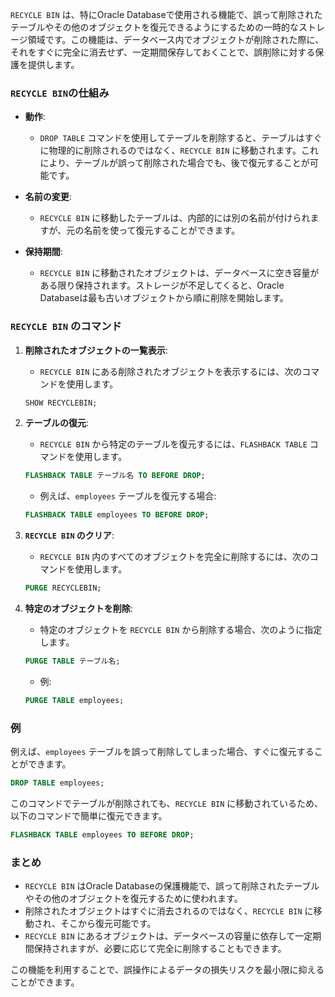 `RECYCLE BIN` は、特にOracle Databaseで使用される機能で、誤って削除されたテーブルやその他のオブジェクトを復元できるようにするための一時的なストレージ領域です。この機能は、データベース内でオブジェクトが削除された際に、それをすぐに完全に消去せず、一定期間保存しておくことで、誤削除に対する保護を提供します。

### `RECYCLE BIN`の仕組み

- **動作**: 
  - `DROP TABLE` コマンドを使用してテーブルを削除すると、テーブルはすぐに物理的に削除されるのではなく、`RECYCLE BIN` に移動されます。これにより、テーブルが誤って削除された場合でも、後で復元することが可能です。
  
- **名前の変更**:
  - `RECYCLE BIN` に移動したテーブルは、内部的には別の名前が付けられますが、元の名前を使って復元することができます。

- **保持期間**:
  - `RECYCLE BIN` に移動されたオブジェクトは、データベースに空き容量がある限り保持されます。ストレージが不足してくると、Oracle Databaseは最も古いオブジェクトから順に削除を開始します。

### `RECYCLE BIN` のコマンド

1. **削除されたオブジェクトの一覧表示**:
   - `RECYCLE BIN` にある削除されたオブジェクトを表示するには、次のコマンドを使用します。
   ```sql
   SHOW RECYCLEBIN;
   ```

2. **テーブルの復元**:
   - `RECYCLE BIN` から特定のテーブルを復元するには、`FLASHBACK TABLE` コマンドを使用します。
   ```sql
   FLASHBACK TABLE テーブル名 TO BEFORE DROP;
   ```
   - 例えば、`employees` テーブルを復元する場合:
   ```sql
   FLASHBACK TABLE employees TO BEFORE DROP;
   ```

3. **`RECYCLE BIN` のクリア**:
   - `RECYCLE BIN` 内のすべてのオブジェクトを完全に削除するには、次のコマンドを使用します。
   ```sql
   PURGE RECYCLEBIN;
   ```

4. **特定のオブジェクトを削除**:
   - 特定のオブジェクトを `RECYCLE BIN` から削除する場合、次のように指定します。
   ```sql
   PURGE TABLE テーブル名;
   ```
   - 例:
   ```sql
   PURGE TABLE employees;
   ```

### 例
例えば、`employees` テーブルを誤って削除してしまった場合、すぐに復元することができます。

```sql
DROP TABLE employees;
```

このコマンドでテーブルが削除されても、`RECYCLE BIN` に移動されているため、以下のコマンドで簡単に復元できます。

```sql
FLASHBACK TABLE employees TO BEFORE DROP;
```

### まとめ

- `RECYCLE BIN` はOracle Databaseの保護機能で、誤って削除されたテーブルやその他のオブジェクトを復元するために使われます。
- 削除されたオブジェクトはすぐに消去されるのではなく、`RECYCLE BIN` に移動され、そこから復元可能です。
- `RECYCLE BIN` にあるオブジェクトは、データベースの容量に依存して一定期間保持されますが、必要に応じて完全に削除することもできます。

この機能を利用することで、誤操作によるデータの損失リスクを最小限に抑えることができます。
